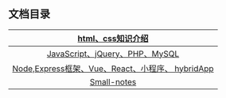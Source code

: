 ## 文档目录

| [html、css知识介绍](https://github.com/wgjh5/My-Notes/blob/master/firstall.md) |
| :----------------------------------------------------------: |
| [JavaScript、jQuery、PHP、MySQL](https://github.com/wgjh5/My-Notes/blob/master/Second.md) |
| [Node,Express框架、Vue、React、小程序、 hybridApp ](https://github.com/wgjh5/My-Notes/blob/master/Third.md) |
| [Small-notes](https://github.com/wgjh5/My-Notes/blob/master/%E5%B0%8F%E7%AC%94%E8%AE%B0.md) |

